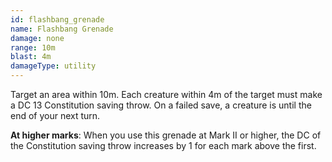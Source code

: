 ```yaml
---
id: flashbang_grenade
name: Flashbang Grenade
damage: none
range: 10m
blast: 4m
damageType: utility
---
```

Target an area within 10m. Each creature within 4m of the target must make a DC 13 Constitution saving throw.
On a failed save, a creature is <me-condition id="blinded"/> until the end of your next turn.

__At higher marks__: When you use this grenade at Mark II or higher, the DC of the Constitution saving throw increases
by 1 for each mark above the first.

